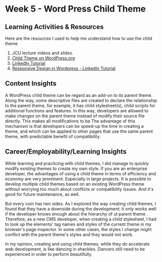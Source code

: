 # Week 5 - Word Press Child Theme

## Learning Activities & Resources

Here are the resources I used to help me understand how to use the child theme

1. JCU lecture videos and slides.
2. [Child Theme on WordPress.org](https://developer.wordpress.org/themes/advanced-topics/child-themes/)
3. [LinkedIn Tutorial](https://www.linkedin.com/learning/wordpress-building-child-themes-3/level-up-to-wordpress-developer?u=2223545)
4. [Responsive Design in Wordpress - LinkedIn Tutorial](https://www.linkedin.com/learning/learning-responsive-web-design-in-the-browser/welcome?u=2223545)

## Content Insights

A WordPress child theme can be regard as an add-on to its parent theme.
Along the way, some descriptive files are created to declare the relationship to the parent theme,
for example, it has child stylesheet(s), child scripts for additional functions and features.
In this way, developers are allowed to make changes on the parent theme 
instead of modify their source file directly. This makes all modifications to be 
The advantage of this mechanism is that developers can be speed-up the time in creating a theme,
and which can be applied to other pages that use the same parent theme, 
with predictable benefit of compatibility.

## Career/Employability/Learning Insights

While learning and practicing with child themes,
I did manage to quickly modify existing themes
to create my own style.
If you are an enterprise developer,
the advantages of using a child theme in terms of efficiency
and economy are very prominent. Especially in large projects.
It is possible to develop multiple child themes based on an existing WordPress theme
without worrying too much about conflicts or compatibility issues.
And it's good for future maintenance, as well.

But every coin has two sides. As I explored the way creating child themes,
I found that they have a downside during the development:
it only works well if the developer knows enough about the hierarchy of ut parent theme .
Therefore, as a new CMS developer, when creating a child stylesheet,
I had to look up the elements' tag names and styles
of the current theme in my browser's page inspector.
In some other cases, the styles I change might conflict with the parent theme's styles and they would not work.

In my opinion, creating and using child themes, while they do accelerate web development, is like dancing in shackles. Dancers still need to be experienced in order to perform beautifully.